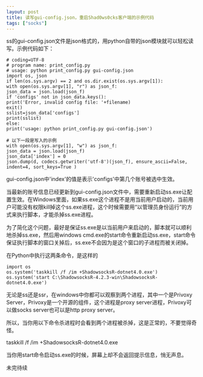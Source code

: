 ```yaml
---
layout: post
title: 读写gui-config.json，重启Shad0ws0cks客户端的示例代码
tags: ["socks"]
---
```


ss的gui-config.json文件是json格式的，用python自带的json模块就可以轻松读写。示例代码如下：

    # coding=UTF-8
    # program name: print_config.py
    # usage: python print_config.py gui-config.json
    import os, json
    if len(os.sys.argv) == 2 and os.dir.exist(os.sys.argv[1]):
    with open(os.sys.argv[1], "r") as json_f:
    json_data = json.load(json_f)
    if 'configs' not in json_data.keys():
    print('Error, invalid config file: '+filename)
    exit()
    sslist=json_data['configs']
    print(sslist)
    else:
    print('usage: python print_config.py gui-config.json')
    
    # 以下一段是写入的示例
    with open(os.sys.argv[1], "w") as json_f:
    json_data = json.load(json_f)
    json_data['index'] = 0
    json.dump(d, codecs.getwriter('utf-8')(json_f), ensure_ascii=False, indent=4, sort_keys=True )

gui-config.json中'index'的值是表示'configs'中第几个账号被选中生效。

当最新的账号信息已经更新到gui-config.json文件中，需要重新启动ss.exe让配置生效。在Windows里面，如果ss.exe这个进程不是用当前用户启动的，当前用户可能没有权限kill掉这个ss.exe进程，这个时候需要用“以管理员身份运行”的方式来执行脚本，才能杀掉ss.exe进程。

为了简化这个问题，最好是保证ss.exe是以当前用户来启动的，脚本就可以顺利地杀掉ss.exe，然后用windows cmd.exe的start命令重新启动ss.exe，start命令保证执行脚本的窗口关掉后，ss.exe不会因为是这个窗口的子进程而被关闭掉。

在Python中执行这两条命令，是这样的

    import os
    os.system('taskkill /f /im +ShadowsocksR-dotnet4.0.exe')
    os.system('start C:\ShadowsocksR-4.2.3-win\ShadowsocksR-dotnet4.0.exe')

无论是ss还是ssr，在windows中你都可以观察到两个进程，其中一个是Privoxy Server，Privoxy是一个开源的组件，这个进程是proxy server进程，Privoxy可以做socks server也可以是http proxy server。


所以，当你用以下命令杀进程时会看到两个进程被杀掉，这是正常的，不要觉得奇怪。

taskkill /f /im +ShadowsocksR-dotnet4.0.exe

当你用start命令启动ss.exe的时候，屏幕上却不会返回提示信息，悄无声息。

未完待续